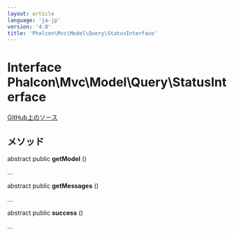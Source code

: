 ```yaml
---
layout: article
language: 'ja-jp'
version: '4.0'
title: 'Phalcon\Mvc\Model\Query\StatusInterface'
---
```


# Interface **Phalcon\Mvc\Model\Query\StatusInterface**

<a href="https://github.com/phalcon/cphalcon/tree/v4.0.0/phalcon/mvc/model/query/statusinterface.zep" class="btn btn-default btn-sm">GitHub上のソース</a>

## メソッド

abstract public **getModel** ()

...

abstract public **getMessages** ()

...

abstract public **success** ()

...